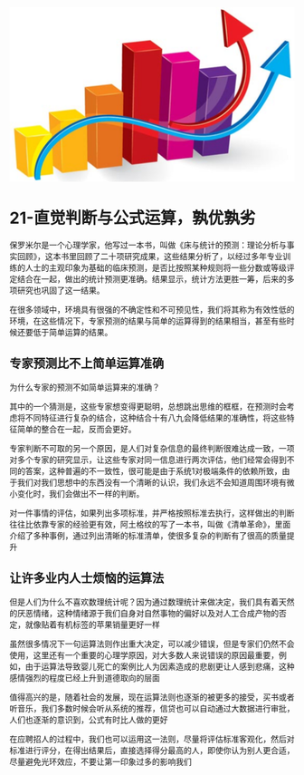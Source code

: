 ![statistic](/images/statistic.png)

# 21-直觉判断与公式运算，孰优孰劣

保罗米尔是一个心理学家，他写过一本书，叫做《床与统计的预测：理论分析与事实回顾》，这本书里回顾了二十项研究成果，这些结果分析了，以经过多年专业训练的人士的主观印象为基础的临床预测，是否比按照某种规则将一些分数或等级评定结合在一起，做出的统计预测更准确。结果显示，统计方法更胜一筹，后来的多项研究也巩固了这一结果。

在很多领域中，环境具有很强的不确定性和不可预见性，我们将其称为有效性低的环境，在这些情况下，专家预测的结果与简单的运算得到的结果相当，甚至有些时候还要低于简单运算的结果。

## 专家预测比不上简单运算准确

为什么专家的预测不如简单运算来的准确？

其中的一个猜测是，这些专家想变得更聪明，总想跳出思维的框框，在预测时会考虑将不同特征进行复杂的结合，这种结合十有八九会降低结果的准确性，将这些特征简单的整合在一起，反而会更好。

专家判断不可取的另一个原因，是人们对复杂信息的最终判断很难达成一致，一项对多个专家的研究显示，让这些专家对同一信息进行两次评估，他们经常会得到不同的答案，这种普遍的不一致性，很可能是由于系统1对极端条件的依赖所致，由于我们对我们思想中的东西没有一个清晰的认识，我们永远不会知道周围环境有微小变化时，我们会做出不一样的判断。

对一件事情的评估，如果列出多项标准，并严格按照标准去执行，这样做出的判断往往比依靠专家的经验更有效，阿土格纹的写了一本书，叫做《清单革命》，里面介绍了多种事例，通过列出清晰的标准清单，使很多复杂的判断有了很高的质量提升

## 让许多业内人士烦恼的运算法

但是人们为什么不喜欢数理统计呢？因为通过数理统计来做决定，我们具有着天然的厌恶情绪，这种情绪源于我们自身对自然事物的偏好以及对人工合成产物的否定，就像贴着有机标签的苹果销量更好一样

虽然很多情况下一句运算法则作出重大决定，可以减少错误，但是专家们仍然不会使用，这里还有一个重要的心理学原因，对大多数人来说错误的原因最重要，例如，由于运算法导致婴儿死亡的案例比人为因素造成的悲剧更让人感到悲痛，这种感情强烈的程度已经上升到道德取向的层面

值得高兴的是，随着社会的发展，现在运算法则也逐渐的被更多的接受，买书或者听音乐，我们多数时候会听从系统的推荐，信贷也可以自动通过大数据进行审批，人们也逐渐的意识到，公式有时比人做的更好

在应聘招人的过程中，我们也可以运用这一法则，尽量将评估标准客观化，然后对标准进行评分，在得出结果后，直接选择得分最高的人，即使你认为别人更合适，尽量避免光环效应，不要让第一印象过多的影响我们
